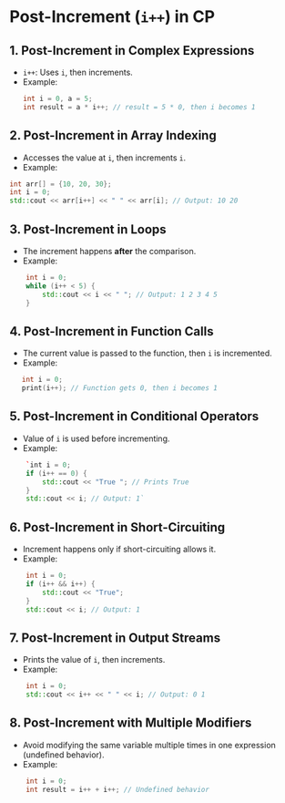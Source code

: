 # Post-Increment (`i++`) in CP

## 1. **Post-Increment in Complex Expressions**
- `i++`: Uses `i`, then increments.
- Example:
  ```cpp
  int i = 0, a = 5;
  int result = a * i++; // result = 5 * 0, then i becomes 1
## 2. **Post-Increment in Array Indexing**

-   Accesses the value at `i`, then increments `i`.
-   Example:
    
```cpp
int arr[] = {10, 20, 30};
int i = 0;
std::cout << arr[i++] << " " << arr[i]; // Output: 10 20 
```    

## 3. **Post-Increment in Loops**

-   The increment happens **after** the comparison.
-   Example:
```cpp
    int i = 0;
    while (i++ < 5) {
        std::cout << i << " "; // Output: 1 2 3 4 5
    } 
 ```   

## 4. **Post-Increment in Function Calls**

-   The current value is passed to the function, then `i` is incremented.
-   Example:
 ```cpp   
    int i = 0;
    print(i++); // Function gets 0, then i becomes 1 
```    

## 5. **Post-Increment in Conditional Operators**

-   Value of `i` is used before incrementing.
-   Example:
    
```cpp
    `int i = 0;
    if (i++ == 0) {
        std::cout << "True "; // Prints True
    }
    std::cout << i; // Output: 1` 
```    

## 6. **Post-Increment in Short-Circuiting**

-   Increment happens only if short-circuiting allows it.
-   Example:
    
```cpp    
	int i = 0;
    if (i++ && i++) {
        std::cout << "True";
    }
    std::cout << i; // Output: 1 
```    

## 7. **Post-Increment in Output Streams**

-   Prints the value of `i`, then increments.
-   Example:
    

```cpp    
    int i = 0;
    std::cout << i++ << " " << i; // Output: 0 1 
```    

## 8. **Post-Increment with Multiple Modifiers**

-   Avoid modifying the same variable multiple times in one expression (undefined behavior).
-   Example:
    
```cpp
    int i = 0;
    int result = i++ + i++; // Undefined behavior
```
